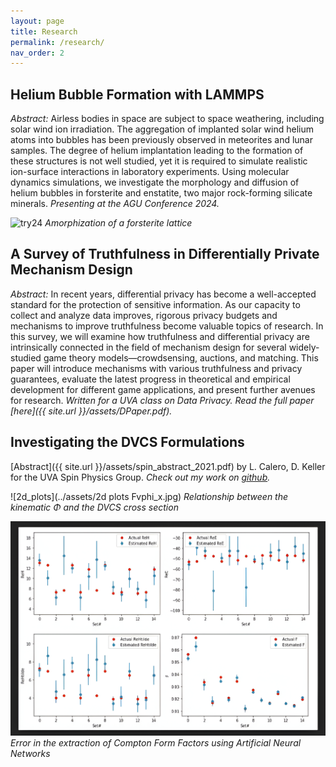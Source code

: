 ```yaml
---
layout: page
title: Research
permalink: /research/
nav_order: 2
---
```


## Helium Bubble Formation with LAMMPS

*Abstract:* Airless bodies in space are subject to space weathering, including solar wind ion irradiation. The aggregation of implanted solar wind helium atoms into bubbles has been previously observed in meteorites and lunar samples. The degree of helium implantation leading to the formation of these structures is not well studied, yet it is required to simulate realistic ion-surface interactions in laboratory experiments. Using molecular dynamics simulations, we investigate the morphology and diffusion of helium bubbles in forsterite and enstatite, two major rock-forming silicate minerals. *Presenting at the AGU Conference 2024.*

![try24](../assets/diffusion_try24_5.gif)
*Amorphization of a forsterite lattice*

## A Survey of Truthfulness in Differentially Private Mechanism Design
*Abstract:* In recent years, differential privacy has become a well-accepted standard for the protection of sensitive information. As our capacity to collect and analyze data improves, rigorous privacy budgets and mechanisms to improve truthfulness become valuable topics of research. In this survey, we will examine how truthfulness and differential privacy are intrinsically connected in the field of mechanism design for several widely-studied game theory models—crowdsensing, auctions, and matching. This paper will introduce mechanisms with various truthfulness and privacy guarantees, evaluate the latest progress in theoretical and empirical development for different game applications, and present further avenues for research. *Written for a UVA class on Data Privacy. Read the full paper [here]({{ site.url }}/assets/DPaper.pdf).*

## Investigating the DVCS Formulations
[Abstract]({{ site.url }}/assets/spin_abstract_2021.pdf) by L. Calero, D. Keller for the UVA Spin Physics Group.
*Check out my work on [github](https://github.com/extraction-tools/ANN/tree/master/Annabel).*

![2d_plots](../assets/2d plots Fvphi_x.jpg)
*Relationship between the kinematic Φ and the DVCS cross section*

![error_graphs](../assets/error_graphs.png)
*Error in the extraction of Compton Form Factors using Artificial Neural Networks*